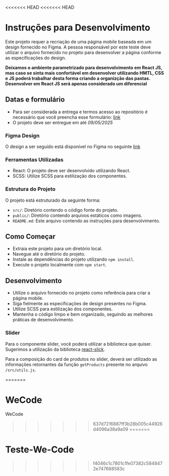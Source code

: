 <<<<<<< HEAD
<<<<<<< HEAD
# Instruções para Desenvolvimento

Este projeto requer a recriação de uma página mobile baseada em um design fornecido no Figma. A pessoa responsável por este teste deve utilizar o arquivo fornecido no projeto para desenvolver a página conforme as especificações do design.

**Deixamos o ambiente parametrizado para desenvolvimento em React JS, mas caso se sinta mais confortável em desenvolver utilizando HMTL, CSS e JS poderá trabalhar desta forma criando a organizção das pastas. Desenvolver em React JS será apenas considerado um diferencial**


## Datas e formulário

* Para ser considerada a entrega e termos acesso ao repositório é necessário que você preencha esse formulário: [link](https://forms.gle/mGWLKX6WiHi9691o9)
* O projeto deve ser entregue em até *09/05/2025*

### Figma Design
O design a ser seguido está disponível no Figma no seguinte [link](https://www.figma.com/design/EjPsqBt4o5yktKvks0f072/[Wecode]-Vaga-Desenvolvedor-J%C3%BAnior?node-id=3006-1347&t=0G4hjFDhmnEiECiD-0)


### Ferramentas Utilizadas

* React: O projeto deve ser desenvolvido utilizando React.
* SCSS: Utilize SCSS para estilização dos componentes.

### Estrutura do Projeto

O projeto está estruturado da seguinte forma:

* `src/`: Diretório contendo o código fonte do projeto.
* `public/`: Diretório contendo arquivos estáticos como imagens. 
* `README.md`: Este arquivo contendo as instruções para desenvolvimento.

## Como Começar

* Extraia este projeto para um diretório local.
* Navegue até o diretório do projeto.
* Instale as dependências do projeto utilizando `npm install`.
* Execute o projeto localmente com `npm start`.

## Desenvolvimento
* Utilize o arquivo fornecido no projeto como referência para criar a página mobile.
* Siga fielmente as especificações de design presentes no Figma.
* Utilize SCSS para estilização dos componentes.
* Mantenha o código limpo e bem organizado, seguindo as melhores práticas de desenvolvimento.

### Slider

Para o componente slider, você poderá utilizar a biblioteca que quiser. Sugerimos a utilização da biblioteca [react-slick](https://react-slick.neostack.com/).

Para a composição do card de produtos no slider, deverá ser utilizado as informações retornantes da função `getProducts` presente no arquivo `/src/utils.js`.


=======
# WeCode
WeCode
>>>>>>> 637d7216887ff3b28b005c44926d4096a38a9a09
=======
# Teste-We-Code
>>>>>>> f4046c1c7801c1fe07382c5848472e747688583c
